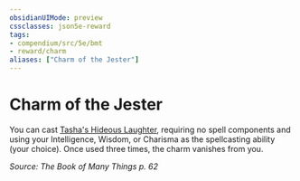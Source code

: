 ```yaml
---
obsidianUIMode: preview
cssclasses: json5e-reward
tags:
- compendium/src/5e/bmt
- reward/charm
aliases: ["Charm of the Jester"]
---
```

# Charm of the Jester

You can cast [Tasha's Hideous Laughter](/Systems/5e/spells/tashas-hideous-laughter.md), requiring no spell components and using your Intelligence, Wisdom, or Charisma as the spellcasting ability (your choice). Once used three times, the charm vanishes from you.

*Source: The Book of Many Things p. 62*